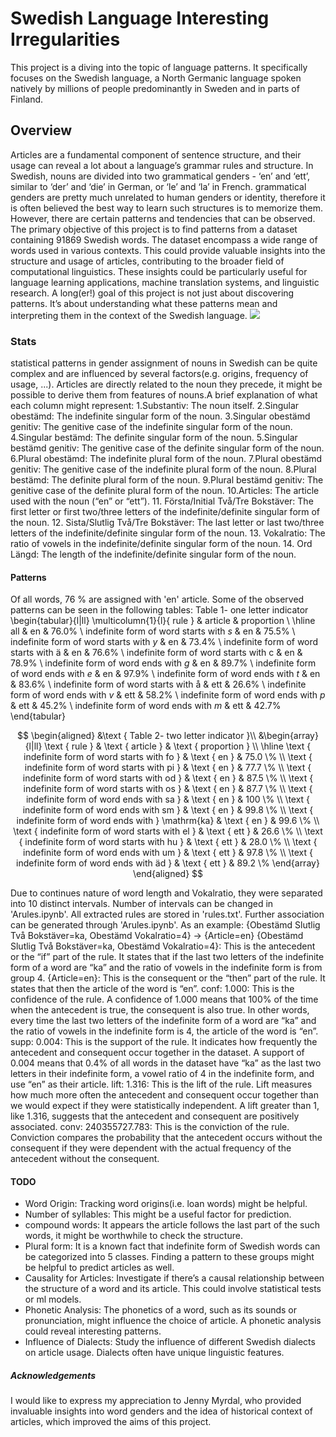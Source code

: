 # Swedish Language Interesting Irregularities
This project is a diving into the topic of language patterns. It specifically focuses on the Swedish language, a North Germanic language spoken natively by millions of people predominantly in Sweden and in parts of Finland.

## Overview

Articles are a fundamental component of sentence structure, and their usage can reveal a lot about a language’s grammar rules and structure. 
In Swedish, nouns are divided into two grammatical genders - ‘en’ and ‘ett’, similar to ‘der’ and ‘die’ in German, or ‘le’ and ‘la’ in French. grammatical genders are pretty much unrelated to human genders or identity, therefore it is often believed the best way to learn such structures is to memorize them.
However, there are certain patterns and tendencies that can be observed. 
The primary objective of this project is to find patterns from a dataset containing 91869 Swedish words. The dataset encompass a wide range of words used in various contexts. 
This could provide valuable insights into the structure and usage of articles, contributing to the broader field of computational linguistics. These insights could be particularly useful for language learning applications, machine translation systems, and linguistic research.
A long(er!) goal of this project is not just about discovering patterns. It’s about understanding what these patterns mean and interpreting them in the context of the Swedish language.
<img src="https://github.com/smol-ai/developer/assets/6764957/6af16d37-2494-4722-b3a2-6fc91c005451"></img>

### Stats
statistical patterns in gender assignment of nouns in Swedish can be quite complex and are influenced by several factors(e.g. origins, frequency of usage, ...). 
Articles are directly related to the noun they precede, it might be possible to derive them from features of nouns.A brief explanation of what each column might represent:
	1.Substantiv: The noun itself.
	2.Singular obestämd: The indefinite singular form of the noun.
	3.Singular obestämd genitiv: The genitive case of the indefinite singular form of the noun.
	4.Singular bestämd: The definite singular form of the noun.
	5.Singular bestämd genitiv: The genitive case of the definite singular form of the noun.
	6.Plural obestämd: The indefinite plural form of the noun.
	7.Plural obestämd genitiv: The genitive case of the indefinite plural form of the noun.
	8.Plural bestämd: The definite plural form of the noun.
	9.Plural bestämd genitiv: The genitive case of the definite plural form of the noun.
	10.Articles: The article used with the noun (“en” or “ett”).
	11. Första/Initial Två/Tre Bokstäver: The first letter or first two/three letters of the indefinite/definite singular form of the noun. 
	12. Sista/Slutlig Två/Tre Bokstäver: The last letter or last two/three letters of the indefinite/definite singular form of the noun. 
	13. Vokalratio: The ratio of vowels in the indefinite/definite singular form of the noun.
	14. Ord Längd: The length of the indefinite/definite singular form of the noun.
	
#### Patterns

Of all words, 76 % are assigned with 'en' article. Some of the observed patterns can be seen in the following tables:
Table 1- one letter indicator
\begin{tabular}{l|ll}
\multicolumn{1}{l}{ rule } & article & proportion \\
\hline all & en & $76.0 \%$ \\
indefinite form of word starts with $s$ & en & $75.5 \%$ \\
indefinite form of word starts with $y$ & en & $73.4 \%$ \\
indefinite form of word starts with ä & en & $76.6 \%$ \\
indefinite form of word starts with c & en & $78.9 \%$ \\
indefinite form of word ends with $g$ & en & $89.7 \%$ \\
indefinite form of word ends with $e$ & en & $97.9 \%$ \\
indefinite form of word ends with $t$ & en & $83.6 \%$ \\
indefinite form of word starts with å & ett & $26.6 \%$ \\
indefinite form of word ends with $v$ & ett & $58.2 \%$ \\
indefinite form of word ends with $p$ & ett & $45.2 \%$ \\
indefinite form of word ends with $m$ & ett & $42.7 \%$
\end{tabular}

$$
\begin{aligned}
&\text { Table 2- two letter indicator }\\
&\begin{array}{l|ll}
\text { rule } & \text { article } & \text { proportion } \\
\hline \text { indefinite form of word starts with fo } & \text { en } & 75.0 \% \\
\text { indefinite form of word starts with pi } & \text { en } & 77.7 \% \\
\text { indefinite form of word starts with od } & \text { en } & 87.5 \% \\
\text { indefinite form of word starts with os } & \text { en } & 87.7 \% \\
\text { indefinite form of word ends with sa } & \text { en } & 100 \% \\
\text { indefinite form of word ends with sm } & \text { en } & 99.8 \% \\
\text { indefinite form of word ends with } \mathrm{ka} & \text { en } & 99.6 \% \\
\text { indefinite form of word starts with el } & \text { ett } & 26.6 \% \\
\text { indefinite form of word starts with hu } & \text { ett } & 28.0 \% \\
\text { indefinite form of word ends with um } & \text { ett } & 97.8 \% \\
\text { indefinite form of word ends with äd } & \text { ett } & 89.2 \%
\end{array}
\end{aligned}
$$

Due to continues nature of word length and Vokalratio, they were separated into 10 distinct intervals. Number of intervals can be changed in 'Arules.ipynb'.
All extracted rules are stored in 'rules.txt'. Further association can be generated through 'Arules.ipynb'. As an example:
{Obestämd Slutlig Två Bokstäver=ka, Obestämd Vokalratio=4} -> {Article=en}
{Obestämd Slutlig Två Bokstäver=ka, Obestämd Vokalratio=4}: This is the antecedent or the “if” part of the rule. It states that if the last two letters of the indefinite form of a word are “ka” and the ratio of vowels in the indefinite form is from group 4.
{Article=en}: This is the consequent or the “then” part of the rule. It states that then the article of the word is “en”.
conf: 1.000: This is the confidence of the rule. A confidence of 1.000 means that 100% of the time when the antecedent is true, the consequent is also true. In other words, every time the last two letters of the indefinite form of a word are “ka” and the ratio of vowels in the indefinite form is 4, the article of the word is “en”.
supp: 0.004: This is the support of the rule. It indicates how frequently the antecedent and consequent occur together in the dataset. A support of 0.004 means that 0.4% of all words in the dataset have “ka” as the last two letters in their indefinite form, a vowel ratio of 4 in the indefinite form, and use “en” as their article.
lift: 1.316: This is the lift of the rule. Lift measures how much more often the antecedent and consequent occur together than we would expect if they were statistically independent. A lift greater than 1, like 1.316, suggests that the antecedent and consequent are positively associated.
conv: 240355727.783: This is the conviction of the rule. Conviction compares the probability that the antecedent occurs without the consequent if they were dependent with the actual frequency of the antecedent without the consequent.

#### TODO

- Word Origin: Tracking word origins(i.e. loan words) might be helpful.
- Number of syllables: This might be a useful factor for prediction.
- compound words: It appears the article follows the last part of the such words, it might be worthwhile to check the structure.
- Plural form: It is a known fact that indefinite form of Swedish words can be categorized into 5 classes. Finding a pattern to these groups might be helpful to predict articles as well.
- Causality for Articles: Investigate if there’s a causal relationship between the structure of a word and its article. This could involve statistical tests or ml models.
- Phonetic Analysis: The phonetics of a word, such as its sounds or pronunciation, might influence the choice of article. A phonetic analysis could reveal interesting patterns.
- Influence of Dialects: Study the influence of different Swedish dialects on article usage. Dialects often have unique linguistic features.

##### Acknowledgements

I would like to express my appreciation to Jenny Myrdal, who provided invaluable insights into word genders and the idea of historical context of articles, which improved the aims of this project. 


